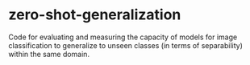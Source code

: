# zero-shot-generalization
Code for evaluating and measuring the capacity of models for image classification to generalize to unseen classes (in terms of separability) within the same domain.
